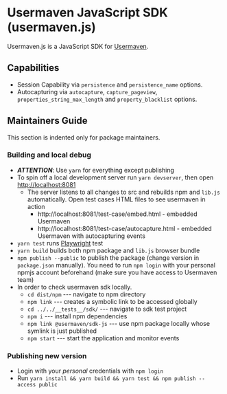 # Usermaven JavaScript SDK (usermaven.js)

Usermaven.js is a JavaScript SDK for [Usermaven](https://usermaven.com).

## Capabilities

- Session Capability via `persistence` and `persistence_name` options.
- Autocapturing via `autocapture`, `capture_pageview`, `properties_string_max_length` and `property_blacklist` options.

## Maintainers Guide

This section is indented only for package maintainers.

### Building and local debug

 * _**ATTENTION**_: Use `yarn` for everything except publishing
 * To spin off a local development server run `yarn devserver`, then open [http://localhost:8081](http://localhost:8081)
   * The server listens to all changes to src and rebuilds npm and `lib.js` automatically. Open test cases HTML files to see
     usermaven in action
     * http://localhost:8081/test-case/embed.html - embedded Usermaven
     * http://localhost:8081/test-case/autocapture.html - embedded Usermaven with autocapturing events
 * `yarn test` runs [Playwright](https://playwright.dev/) test
 * `yarn build` builds both npm package and `lib.js` browser bundle
 * `npm publish --public` to publish the package (change version in `package.json` manually). You need to run `npm login` with your personal
npmjs account beforehand (make sure you have access to Usermaven team)
 * In order to check usermaven sdk locally. 
    * `cd dist/npm` --- navigate to npm directory
    * `npm link` --- creates a symbolic link to be accessed globally
    * `cd ../../__tests__/sdk/` --- navigate to sdk test project
    * `npm i` --- install npm dependencies
    * `npm link @usermaven/sdk-js` --- use npm package locally whose symlink is just published
    * `npm start` --- start the application and monitor events

### Publishing new version

 * Login with your *personal* credentials with `npm login`
 * Run `yarn install && yarn build && yarn test && npm publish --access public`
